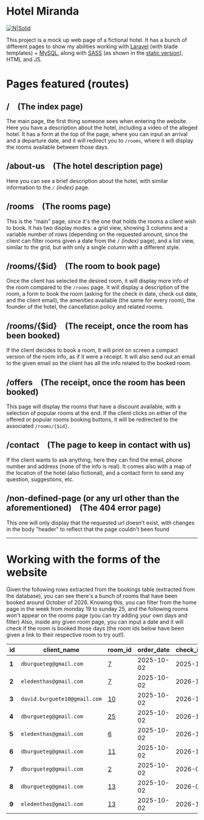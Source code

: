 # Hotel Miranda

[![N|Solid](https://ci3.googleusercontent.com/meips/ADKq_NaC2dv51GXGIPjA_OFPnOE1uVtETfYD7GXBTQxdRgnRmLzQ9WXRHz3Pz1a_YbsF1kgwckugan02pOePRrPMbyYmBvnKcjqLrQvkRlMp46nDGuQ_JfoAhnhgUvrmJbGbsUBm=s0-d-e1-ft#http://ec2-35-180-116-78.eu-west-3.compute.amazonaws.com/img/header_logo.png)](http://ec2-35-180-116-78.eu-west-3.compute.amazonaws.com/)

This project is a mock up web page of a fictional hotel. It has a bunch of different pages to show my abilities working with
[Laravel](https://laravel.com/) (with blade templates) + [MySQL](https://www.mysql.com/), along with [SASS](https://sass-lang.com/) (as shown in the [static version](https://github.com/DavidBurguete/MirandaHotel)), HTML and JS.

# Pages featured (routes)

## /&emsp;(The index page)
The main page, the first thing someone sees when entering the website. 
Here you have a description about the hotel, including a video of the alleged hotel.
It has a form at the top of the page, where you can input an arrival and a departure date, and
it will redirect you to ```/rooms```, where it will display the rooms available between those days.

## /about-us&emsp;(The hotel description page)
Here you can see a brief description about the hotel, with similar information to the ```/``` _(index)_ page.

## /rooms&emsp;(The rooms page)
This is the "main" page, since it's the one that holds the rooms a client wish to book.
It has two display modes: a grid view, showing 3 columns and a variable number of rows (depending on the requested 
amount, since the client can filter rooms given a date from the ```/``` _(index)_ page), and a list view, similar to the grid,
but with only a single column with a different style.

## /rooms/{$id}&emsp;(The room to book page)
Once the client has selected the desired room, it will display more info of the room compared to the ```/rooms``` page. 
It will display a description of the room, a form to book the room (asking for the check in date, check out date, and 
the client email), the amenities available (the same for every room), the founder of the hotel, the cancellation policy
and related rooms.

## /rooms/{$id}&emsp;(The receipt, once the room has been booked)
If the client decides to book a room, it will print on screen a compact version of the room info, as if it were a receipt.
It will also send out an email to the given email so the client has all the info related to the booked room.

## /offers&emsp;(The receipt, once the room has been booked)
This page will display the rooms that have a discount available, with a selection of popular rooms at the end.
If the client clicks on either of the offered or popular rooms booking buttons, it will be redirected to the 
associated ```/rooms/{$id}```.

## /contact&emsp;(The page to keep in contact with us)
If the client wants to ask anything, here they can find the email, phone number and address (none of the info is real).
It comes also with a map of the location of the hotel (also fictional), and a contact form to send any question, suggestions, etc.

## /non-defined-page (or any url other than the aforementioned)&emsp;(The 404 error page)
This one will only display that the requested url doesn't exist, with changes in the body "header" to reflect that the page couldn't been found

---

# Working with the forms of the website

Given the following rows extracted from the bookings table (extracted from the database), you can see there's a bunch of rooms that have been booked around October of 2026.
Knowing this, you can filter from the home page in the week from monday 19 to sunday 25, and the following rooms won't appear on the rooms page (you can try adding your own days and filter)
Also, inside any given room page, you can input a date and it will check if the room is booked those days (the room ids below have been given a link to their respective room to try out!).

| id | client_name | room_id | order_date | check_in_date | check_out_date |
| --- | --- | --- | --- | --- | --- |
| **1** | `dburgueteg@gmail.com` | [7](http://ec2-35-180-116-78.eu-west-3.compute.amazonaws.com/rooms/7) | 2025-10-02 | 2025-10-02 | 2025-10-04 |
| **2** | `eledenthas@gmail.com` | [7](http://ec2-35-180-116-78.eu-west-3.compute.amazonaws.com/rooms/7) | 2025-10-02 | 2026-10-16 | 2026-10-31 |
| **3** | `david.burguete10@gmail.com` | [10](http://ec2-35-180-116-78.eu-west-3.compute.amazonaws.com/rooms/10) | 2025-10-02 | 2026-10-12 | 2026-10-25 |
| **4** | `dburgueteg@gmail.com` | [25](http://ec2-35-180-116-78.eu-west-3.compute.amazonaws.com/rooms/25) | 2025-10-02 | 2026-10-01 | 2026-10-31 |
| **5** | `eledenthas@gmail.com` | [6](http://ec2-35-180-116-78.eu-west-3.compute.amazonaws.com/rooms/6) | 2025-10-02 | 2026-10-05 | 2026-10-30 |
| **6** | `dburgueteg@gmail.com` | [11](http://ec2-35-180-116-78.eu-west-3.compute.amazonaws.com/rooms/11) | 2025-10-02 | 2026-10-11 | 2026-10-25 |
| **7** | `dburgueteg@gmail.com` | [2](http://ec2-35-180-116-78.eu-west-3.compute.amazonaws.com/rooms/2) | 2025-10-02 | 2026-09-16 | 2026-10-16 |
| **8** | `dburgueteg@gmail.com` | [13](http://ec2-35-180-116-78.eu-west-3.compute.amazonaws.com/rooms/13) | 2025-10-02 | 2026-09-10 | 2026-10-21 |
| **9** | `eledenthas@gmail.com` | [13](http://ec2-35-180-116-78.eu-west-3.compute.amazonaws.com/rooms/13) | 2025-10-02 | 2026-10-25 | 2026-11-09 |